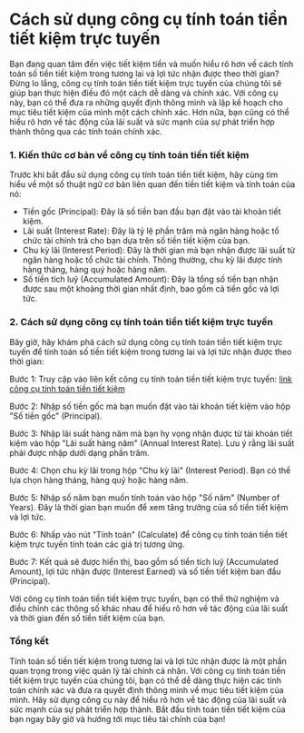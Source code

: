 Cách sử dụng công cụ tính toán tiền tiết kiệm trực tuyến
========================================================

Bạn đang quan tâm đến việc tiết kiệm tiền và muốn hiểu rõ hơn về cách tính toán số tiền tiết kiệm trong tương lai và lợi tức nhận được theo thời gian? Đừng lo lắng, công cụ tính toán tiền tiết kiệm trực tuyến của chúng tôi sẽ giúp bạn thực hiện điều đó một cách dễ dàng và chính xác. Với công cụ này, bạn có thể đưa ra những quyết định thông minh và lập kế hoạch cho mục tiêu tiết kiệm của mình một cách chính xác. Hơn nữa, bạn cũng có thể hiểu rõ hơn về tác động của lãi suất và sức mạnh của sự phát triển hợp thành thông qua các tính toán chính xác.

### 1. Kiến thức cơ bản về công cụ tính toán tiền tiết kiệm

Trước khi bắt đầu sử dụng công cụ tính toán tiền tiết kiệm, hãy cùng tìm hiểu về một số thuật ngữ cơ bản liên quan đến tiền tiết kiệm và tính toán của nó:

- Tiền gốc (Principal): Đây là số tiền ban đầu bạn đặt vào tài khoản tiết kiệm.
- Lãi suất (Interest Rate): Đây là tỷ lệ phần trăm mà ngân hàng hoặc tổ chức tài chính trả cho bạn dựa trên số tiền tiết kiệm của bạn.
- Chu kỳ lãi (Interest Period): Đây là thời gian mà bạn nhận được lãi suất từ ngân hàng hoặc tổ chức tài chính. Thông thường, chu kỳ lãi được tính hàng tháng, hàng quý hoặc hàng năm.
- Số tiền tích luỹ (Accumulated Amount): Đây là tổng số tiền bạn nhận được sau một khoảng thời gian nhất định, bao gồm cả tiền gốc và lợi tức.

### 2. Cách sử dụng công cụ tính toán tiền tiết kiệm trực tuyến

Bây giờ, hãy khám phá cách sử dụng công cụ tính toán tiền tiết kiệm trực tuyến để tính toán số tiền tiết kiệm trong tương lai và lợi tức nhận được theo thời gian:

Bước 1: Truy cập vào liên kết công cụ tính toán tiền tiết kiệm trực tuyến: [link công cụ tính toán tiền tiết kiệm](https://www.onlinecalculatorsfree.com/vi/financial/savings-calculator.html)

Bước 2: Nhập số tiền gốc mà bạn muốn đặt vào tài khoản tiết kiệm vào hộp "Số tiền gốc" (Principal).

Bước 3: Nhập lãi suất hàng năm mà bạn hy vọng nhận được từ tài khoản tiết kiệm vào hộp "Lãi suất hàng năm" (Annual Interest Rate). Lưu ý rằng lãi suất phải được nhập dưới dạng phần trăm.

Bước 4: Chọn chu kỳ lãi trong hộp "Chu kỳ lãi" (Interest Period). Bạn có thể lựa chọn hàng tháng, hàng quý hoặc hàng năm.

Bước 5: Nhập số năm bạn muốn tính toán vào hộp "Số năm" (Number of Years). Đây là thời gian bạn muốn để xem tăng trưởng của số tiền tiết kiệm và lợi tức.

Bước 6: Nhấp vào nút "Tính toán" (Calculate) để công cụ tính toán tiền tiết kiệm trực tuyến tính toán các giá trị tương ứng.

Bước 7: Kết quả sẽ được hiển thị, bao gồm số tiền tích luỹ (Accumulated Amount), lợi tức nhận được (Interest Earned) và số tiền tiết kiệm ban đầu (Principal).

Với công cụ tính toán tiền tiết kiệm trực tuyến, bạn có thể thử nghiệm và điều chỉnh các thông số khác nhau để hiểu rõ hơn về tác động của lãi suất và thời gian đến số tiền tiết kiệm của bạn.

### Tổng kết

Tính toán số tiền tiết kiệm trong tương lai và lợi tức nhận được là một phần quan trọng trong việc quản lý tài chính cá nhân. Với công cụ tính toán tiền tiết kiệm trực tuyến của chúng tôi, bạn có thể dễ dàng thực hiện các tính toán chính xác và đưa ra quyết định thông minh về mục tiêu tiết kiệm của mình. Hãy sử dụng công cụ này để hiểu rõ hơn về tác động của lãi suất và sức mạnh của sự phát triển hợp thành. Bắt đầu tính toán tiền tiết kiệm của bạn ngay bây giờ và hướng tới mục tiêu tài chính của bạn!